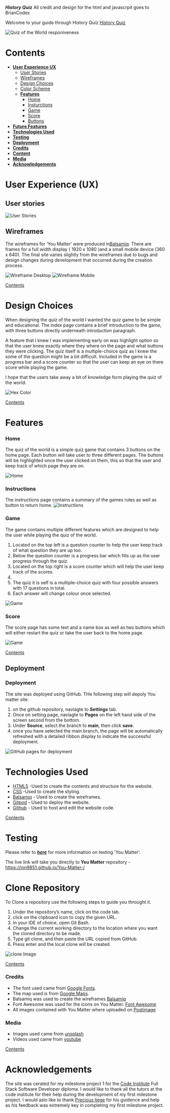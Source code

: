 **_History Quiz_**
All credit and design for the html and javascrpit goes to BrianCodex

Welcome to your guide through History Quiz <a href="https://jon9851.github.io/History-Quiz/" target="_blank" rel="noopner">History Quiz</a>

![Quiz of the World responiveness](assets/images/world.png)

# Contents

* [**User Experience UX**](<#user-experience-ux>)
  * [User Stories](<#user-stories>)
  * [Wireframes](<#wireframes>)
  * [Design Choices](<#design-choices>)
  * [Color Scheme](<#color-scheme>)
  * [**Features**](<#features>)
      * [Home](<#Home>)
      * [Insturctions](<#Instructions>)
      * [Game](<#Game>)
      * [Score](<#Score>)
      * [Buttons](<#Buttons>)
* [**Future Features**](<#future-features>)
* [**Technologies Used**](<#Technologies-Used>)
* [**Testing**](<#testing>)
* [**Deployment**](<#deployment>)
* [**Credits**](<#credits>)
* [**Content**](<#content>)
* [**Media**](<#media>)
* [**Acknowledgements**](<#acknowledgements>)                

# User Experience (UX)

## User stories

![User Stories](assets/readme-images/users.png)
## Wireframes
The wireframes for ‘You Matter’ were produced in[Balsamiq](https://balsamiq.com).
There are frames for a full width display ( 1920 x 1080 )and a small mobile 
device (360 x 640). The final site varies slightly from the wireframes due to bugs and design 
changes during development that occurred during the creation process.
 

![Wireframe Desktop](assets/readme-images/youmatterwireframe1.png)
![Wireframe Mobile](assets/readme-images/youmattermobileframe.png)

[Contents](<#contents>)

# Design Choices
 When designing the quiz of the world I wanted the quiz game to be simple and educational. The index page contains a brief introduction to the game, with three buttons directly underneath introduction paragraph. 
 
 A feature that I knew I was implementing early on was highlight option so that the user knew exactly where they where on the page and what buttons they were clicking. The quiz itself is a multiple-choice quiz as I knew the some of the question might be a bit difficult. Included in the game is a progress bar and a score counter so that the user can keep an eye on there score while playing the game.
 
 I hope that the users take away a bit of knowledge form playing the quiz of the world.

![Hex Color](assets/readme-images/hexcolor2.png)

[Contents](<#contents>)

# Features
### Home
The quiz of the world is a simple quiz game that contains 3 buttons on the home page. Each button will take user to three different pages. The buttons will be highlighted once the user clicked on them, this so that the user and keep track of which page they are on.

![Home](assets/images/home.png)

### Instructions
The instructions page contains a summary of the games rules as well as button to return home.
![Instructions](assets/images/instructions.png)

### Game
The game contains multiple different features which are designed to help the user while playing the quiz of the world.

1.	Located on the top left is a question counter to help the user keep track of what question they are up too.
2.	Below the question counter is a progress bar which fills up as the user progress through the quiz.
3.	Located on the top right is a score counter which will help the user keep track of the scores. 
4.	
5.	The quiz it is self is a multiple-choice quiz with four possible answers with 17 questions in total.
6.	Each answer will change colour once selected. 

![Game](assets/images/game.png)

### Score
The score page has some text and a name box as well as two buttons which will either restart the quiz or take the user back to the home page. 

![Game](assets/images/score.png)

[Contents](<#contents>)

## Deployment

  ### **Deployment**

  The site was deployed using GitHub. THe following step will depoly You matter site.
  1. on the github repository, naviagte to **Settings** tab.
  2. Once on setting page, naviagte to **Pages** on the left hand side of the screen second from the bottom.
  3. Under **Source**, select the branch to **main**, then click **save**.
  4.  once you have selected the main branch, the page will be automatically refreshed with a detailed ribbon display to indicate the successful deployment. 
 
 ![GitHub pages for deployment](assets/readme-images/github.jpg)
 
 # Technologies Used
   
* [HTML5](https://html.spec.whatwg.org/) -Used to create the contents and structure for the website.
* [CSS](https://www.w3.org/Style/CSS/Overview.en.html) -Used to create the styling.
* [Balsamiq](https://balsamiq.com/wireframes/) - Used to create the wireframes.
* [Gitpod](https://www.gitpod.io/#get-started) - Used to deploy the website.
* [Github](https://github.com/) - Used to host and edit the website code.


[Contents](<#contents>)



# Testing
 Please refer to [**_here_**](TESTING.md) for more information on testing 'You Matter'.



  
The live link will take you directly to **You Matter** repository - https://jon9851.github.io/You-Matter-/
  
  # Clone  Repository
   To Clone a repository use the following steps to guide you throught it.
   1. Under the repository’s name, click on the code tab.
   2. click on the clipboard icon to copy the given URL.
   3. In your IDE of choice, open Git Bash.
   4. Change the current working directory to the location where you want the cloned directory to be made.
   5. Type git clone, and then paste the URL copied from GitHub.
   6. Press enter and the local clone will be created.

   ![clone Image ](assets/readme-images/clone.png)



[Contents](<#contents>)

### Credits
* The font used came from [Google Fonts](https://fonts.google.com/).
* The map used is from [Google Maps](https://www.google.com/maps).
* Balsamiq was used to create the wireframes [Balsamiq](https://balsamiq.com/)
* Font Awesome was used for the icons on You Matter. [Font Awesome](https://fontawesome.com/)
* All images contained with You Matter where uploaded on [Postimage](https://postimages.org/)

### Media
   * Images used came from [unsplash](https://unsplash.com/)
   * Videos used came from [youtube](http://youtube.com)

[Contents](<#contents>)

# Acknowledgements
 
 The site was cerated for my milestone project 1 for the [Code Institute](https://codeinstitute.net/) Full Stack Software Developer diploma. I would like to thank all the tutors at the code institute for their help during the development of my first milestone project. I would aslo like to thank [Precious Ijege](https://www.linkedin.com/in/precious-ijege-908a00168/) for his guidence and help as his feedback was extremely key in completing my first milestone project.